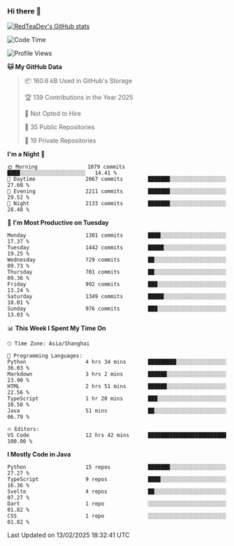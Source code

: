 ### Hi there 👋

<!--
**RedTeaDev/RedTeaDev** is a ✨ _special_ ✨ repository because its `README.md` (this file) appears on your GitHub profile.

Here are some ideas to get you started:

- 🔭 I’m currently working on ...
- 🌱 I’m currently learning ...
- 👯 I’m looking to collaborate on ...
- 🤔 I’m looking for help with ...
- 💬 Ask me about ...
- 📫 How to reach me: ...
- 😄 Pronouns: ...
- ⚡ Fun fact: ...
-->

<!--
[![wakatime](https://wakatime.com/badge/user/6b101ed0-04c0-4490-9283-eb61f2efff96.svg)](https://wakatime.com/@6b101ed0-04c0-4490-9283-eb61f2efff96)
!-->

[![RedTeaDev's GitHub stats](https://github-readme-stats.vercel.app/api?username=RedTeaDev\&include_all_commits=true)](https://github.com/anuraghazra/github-readme-stats)
<!--
[![willianrod's wakatime stats](https://github-readme-stats.vercel.app/api/wakatime?username=RedTeaDev)](https://github.com/anuraghazra/github-readme-stats)
!-->
<!--START_SECTION:waka-->
![Code Time](http://img.shields.io/badge/Code%20Time-2%2C999%20hrs%2050%20mins-blue)

![Profile Views](http://img.shields.io/badge/Profile%20Views-0-blue)

**🐱 My GitHub Data** 

> 📦 160.6 kB Used in GitHub's Storage 
 > 
> 🏆 139 Contributions in the Year 2025
 > 
> 🚫 Not Opted to Hire
 > 
> 📜 35 Public Repositories 
 > 
> 🔑 19 Private Repositories 
 > 
**I'm a Night 🦉** 

```text
🌞 Morning                1079 commits        ████░░░░░░░░░░░░░░░░░░░░░   14.41 % 
🌆 Daytime                2067 commits        ███████░░░░░░░░░░░░░░░░░░   27.60 % 
🌃 Evening                2211 commits        ███████░░░░░░░░░░░░░░░░░░   29.52 % 
🌙 Night                  2133 commits        ███████░░░░░░░░░░░░░░░░░░   28.48 % 
```
📅 **I'm Most Productive on Tuesday** 

```text
Monday                   1301 commits        ████░░░░░░░░░░░░░░░░░░░░░   17.37 % 
Tuesday                  1442 commits        █████░░░░░░░░░░░░░░░░░░░░   19.25 % 
Wednesday                729 commits         ██░░░░░░░░░░░░░░░░░░░░░░░   09.73 % 
Thursday                 701 commits         ██░░░░░░░░░░░░░░░░░░░░░░░   09.36 % 
Friday                   992 commits         ███░░░░░░░░░░░░░░░░░░░░░░   13.24 % 
Saturday                 1349 commits        █████░░░░░░░░░░░░░░░░░░░░   18.01 % 
Sunday                   976 commits         ███░░░░░░░░░░░░░░░░░░░░░░   13.03 % 
```


📊 **This Week I Spent My Time On** 

```text
🕑︎ Time Zone: Asia/Shanghai

💬 Programming Languages: 
Python                   4 hrs 34 mins       █████████░░░░░░░░░░░░░░░░   36.03 % 
Markdown                 3 hrs 2 mins        ██████░░░░░░░░░░░░░░░░░░░   23.90 % 
HTML                     2 hrs 51 mins       ██████░░░░░░░░░░░░░░░░░░░   22.56 % 
TypeScript               1 hr 20 mins        ███░░░░░░░░░░░░░░░░░░░░░░   10.50 % 
Java                     51 mins             ██░░░░░░░░░░░░░░░░░░░░░░░   06.79 % 

🔥 Editors: 
VS Code                  12 hrs 42 mins      █████████████████████████   100.00 % 
```

**I Mostly Code in Java** 

```text
Python                   15 repos            ███████░░░░░░░░░░░░░░░░░░   27.27 % 
TypeScript               9 repos             ████░░░░░░░░░░░░░░░░░░░░░   16.36 % 
Svelte                   4 repos             ██░░░░░░░░░░░░░░░░░░░░░░░   07.27 % 
Dart                     1 repo              ░░░░░░░░░░░░░░░░░░░░░░░░░   01.82 % 
CSS                      1 repo              ░░░░░░░░░░░░░░░░░░░░░░░░░   01.82 % 
```




 Last Updated on 13/02/2025 18:32:41 UTC
<!--END_SECTION:waka-->


